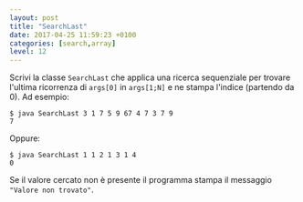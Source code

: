 ```yaml
---
layout: post
title: "SearchLast"
date: 2017-04-25 11:59:23 +0100
categories: [search,array]
level: 12
---
```


Scrivi la classe `SearchLast` che applica una ricerca sequenziale per trovare l'ultima ricorrenza di `args[0]` in `args[1;N]` e ne stampa l'indice (partendo da 0). Ad esempio:

~~~text
$ java SearchLast 3 1 7 5 9 67 4 7 3 7 9
7
~~~

Oppure:

~~~text
$ java SearchLast 1 1 2 1 3 1 4 
0
~~~

Se il valore cercato non è presente il programma stampa il messaggio `"Valore non trovato"`.
